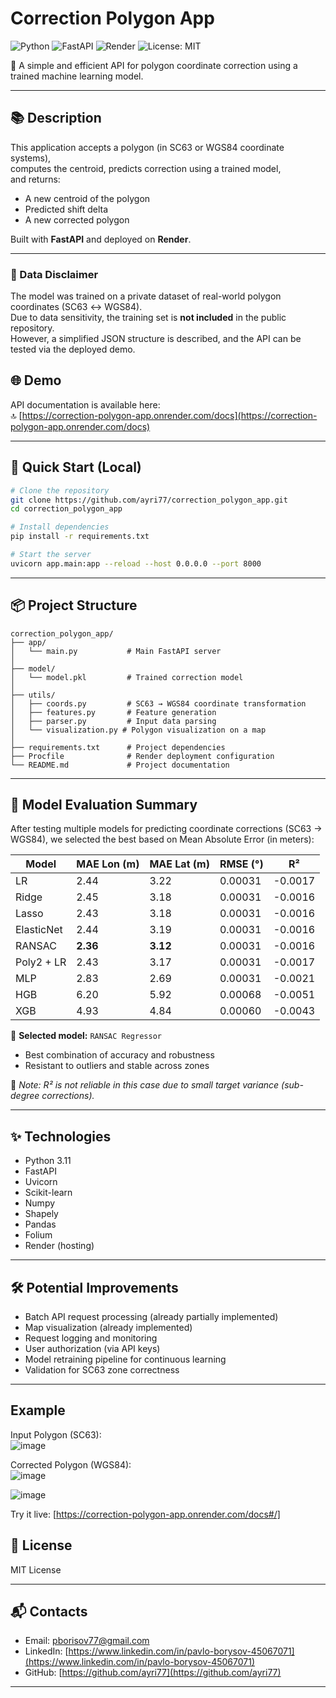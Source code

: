 # Correction Polygon App

![Python](https://img.shields.io/badge/Python-3.11-blue)
![FastAPI](https://img.shields.io/badge/FastAPI-0.115.12-brightgreen)
![Render](https://img.shields.io/badge/Hosted%20on-Render-blue)
![License: MIT](https://img.shields.io/badge/License-MIT-yellow)

🚀 A simple and efficient API for polygon coordinate correction using a trained machine learning model.

---

## 📚 Description

This application accepts a polygon (in SC63 or WGS84 coordinate systems),  
computes the centroid, predicts correction using a trained model,  
and returns:

- A new centroid of the polygon
- Predicted shift delta
- A new corrected polygon

Built with **FastAPI** and deployed on **Render**.

---

### 🔐 Data Disclaimer

The model was trained on a private dataset of real-world polygon coordinates (SC63 ↔ WGS84).  
Due to data sensitivity, the training set is **not included** in the public repository.  
However, a simplified JSON structure is described, and the API can be tested via the deployed demo.

## 🌐 Demo

API documentation is available here:  
🔝 [https://correction-polygon-app.onrender.com/docs](https://correction-polygon-app.onrender.com/docs)

---

## 🚀 Quick Start (Local)

```bash
# Clone the repository
git clone https://github.com/ayri77/correction_polygon_app.git
cd correction_polygon_app

# Install dependencies
pip install -r requirements.txt

# Start the server
uvicorn app.main:app --reload --host 0.0.0.0 --port 8000
```

---

## 📦 Project Structure

```
correction_polygon_app/
├── app/
│   └── main.py           # Main FastAPI server
│
├── model/
│   └── model.pkl         # Trained correction model
│
├── utils/
│   ├── coords.py         # SC63 → WGS84 coordinate transformation
│   ├── features.py       # Feature generation
│   ├── parser.py         # Input data parsing
│   └── visualization.py # Polygon visualization on a map
│
├── requirements.txt      # Project dependencies
├── Procfile              # Render deployment configuration
└── README.md             # Project documentation
```
---
## 🧠 Model Evaluation Summary

After testing multiple models for predicting coordinate corrections (SC63 → WGS84), we selected the best based on Mean Absolute Error (in meters):

| Model       | MAE Lon (m) | MAE Lat (m) | RMSE (°)   | R²         |
|-------------|-------------|-------------|------------|------------|
| LR          | 2.44        | 3.22        | 0.00031    | -0.0017    |
| Ridge       | 2.45        | 3.18        | 0.00031    | -0.0016    |
| Lasso       | 2.43        | 3.18        | 0.00031    | -0.0016    |
| ElasticNet  | 2.44        | 3.19        | 0.00031    | -0.0016    |
| RANSAC      | **2.36**    | **3.12**    | 0.00031    | -0.0016    |
| Poly2 + LR  | 2.43        | 3.17        | 0.00031    | -0.0017    |
| MLP         | 2.83        | 2.69        | 0.00031    | -0.0021    |
| HGB         | 6.20        | 5.92        | 0.00068    | -0.0051    |
| XGB         | 4.93        | 4.84        | 0.00060    | -0.0043    |

📌 **Selected model:** `RANSAC Regressor`
- Best combination of accuracy and robustness
- Resistant to outliers and stable across zones

📎 *Note: R² is not reliable in this case due to small target variance (sub-degree corrections).*

---

## ✨ Technologies

- Python 3.11
- FastAPI
- Uvicorn
- Scikit-learn
- Numpy
- Shapely
- Pandas
- Folium
- Render (hosting)

---

## 🛠 Potential Improvements

- Batch API request processing (already partially implemented)
- Map visualization (already implemented)
- Request logging and monitoring
- User authorization (via API keys)
- Model retraining pipeline for continuous learning
- Validation for SC63 zone correctness

---

## Example

Input Polygon (SC63):  
![image](https://github.com/user-attachments/assets/f1640c80-bae0-4b8c-9765-f66b7214a66a)

Corrected Polygon (WGS84):  
![image](https://github.com/user-attachments/assets/11b7137a-2bae-49b7-b7dc-c5d0277d6cda)

![image](https://github.com/user-attachments/assets/69582961-e145-4bd8-85ac-344d5f8e2a05)

Try it live: [https://correction-polygon-app.onrender.com/docs#/]


## 📜 License

MIT License

---

## 📬 Contacts

- Email: [pborisov77@gmail.com](mailto:pborisov77@gmail.com)
- LinkedIn: [https://www.linkedin.com/in/pavlo-borysov-45067071](https://www.linkedin.com/in/pavlo-borysov-45067071)
- GitHub: [https://github.com/ayri77](https://github.com/ayri77)

---

